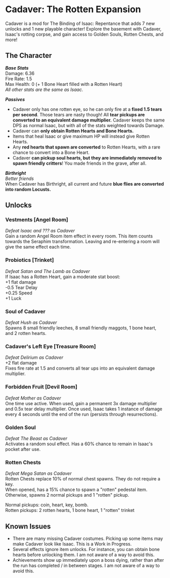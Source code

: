 
# Cadaver: The Rotten Expansion
Cadaver is a mod for The Binding of Isaac: Repentance that adds 7 new unlocks and 1 new playable character! Explore the basement with Cadaver, Isaac's rotting corpse, and gain access to Golden Souls, Rotten Chests, and more!

## The Character
***Base Stats***  
Damage: 6.36  
Fire Rate: 1.5  
Max Health: 0 (+ 1 Bone Heart filled with a Rotten Heart)  
*All other stats are the same as Isaac.*  

***Passives***
* Cadaver only has one rotten eye, so he can only fire at a **fixed 1.5 tears per second**. Those tears are nasty though! All **tear pickups are converted to an equivalent damage multiplier.** Cadaver keeps the same DPS as normal Isaac, but with all of the stats weighted towards Damage.
* Cadaver can **only obtain Rotten Hearts and Bone Hearts.** 
* Items that heal Isaac or give maximum HP will instead give Rotten Hearts.
* Any **red hearts that spawn are converted** to Rotten Hearts, with a rare chance to convert into a Bone Heart.
* Cadaver **can pickup soul hearts, but they are immediately removed to spawn friendly critters**! You made friends in the grave, after all.

***Birthright***  
*Better friends*  
When Cadaver has Birthright, all current and future **blue flies are converted into random Locusts.** 

## Unlocks
### Vestments [Angel Room]
*Defeat Isaac and ??? as Cadaver*  
Gain a random Angel Room item effect in every room. This item counts towards the Seraphim transformation. Leaving and re-entering a room will give the same effect each time.

### Probiotics [Trinket]
*Defeat Satan and The Lamb as Cadaver*  
If Isaac has a Rotten Heart, gain a moderate stat boost:  
+1 flat damage  
-0.5 Tear Delay  
+0.25 Speed  
+1 Luck

### Soul of Cadaver
*Defeat Hush as Cadaver*  
Spawns 8 small friendly leeches, 8 small friendly maggots, 1 bone heart, and 2 rotten hearts.

### Cadaver's Left Eye [Treasure Room]
*Defeat Delirium as Cadaver*  
+2 flat damage  
Fixes fire rate at 1.5 and converts all tear ups into an equivalent damage multiplier.

### Forbidden Fruit [Devil Room]
*Defeat Mother as Cadaver*  
One time use active. When used, gain a permanent 3x damage multiplier and 0.5x tear delay multiplier. Once used, Isaac takes 1 instance of damage every 4 seconds until the end of the run (persists through resurrections).

### Golden Soul
*Defeat The Beast as Cadaver*  
Activates a random soul effect. Has a 60% chance to remain in Isaac's pocket after use.

### Rotten Chests
*Defeat Mega Satan as Cadaver*  
Rotten Chests replace 10% of normal chest spawns. They do not require a key.  
When opened, has a 15% chance to spawn a "rotten" pedestal item. Otherwise, spawns 2 normal pickups and 1 "rotten" pickup.  

Normal pickups: coin, heart, key, bomb.  
Rotten pickups: 2 rotten hearts, 1 bone heart, 1 "rotten" trinket  

## Known Issues
* There are many missing Cadaver costumes. Picking up some items may make Cadaver look like Isaac. This is a Work in Progress.
* Several effects ignore item unlocks. For instance, you can obtain bone hearts before unlocking them. I am not aware of a way to avoid this.
* Achievements show up immediately upon a boss dying, rather than after the run has completed / in between stages. I am not aware of a way to avoid this.
